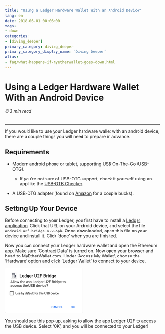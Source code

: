 ```yaml
---
title: "Using a Ledger Hardware Wallet With an Android Device"
lang: en
date: 2018-06-01 00:06:00
tags:
- down
categories:
- [diving_deeper]
primary_category: diving_deeper
primary_category_display_name: "Diving Deeper"
alias:
- faq/what-happens-if-myetherwallet-goes-down.html
---
```



# __Using a Ledger Hardware Wallet With an Android Device__
###### ⏰ 3 min read
***

If you would like to use your Ledger hardware wallet with an android device, there are a couple things you will need to prepare in advance.



## __Requirements__

* Modern android phone or tablet, supporting USB On-The-Go (USB-OTG).
    * If you’re not sure of USB-OTG support, check it yourself using an app like the [USB-OTB Checker](https://play.google.com/store/apps/details?id=com.faitaujapon.otg).

* A USB-OTG adapter (found on [Amazon](https://www.amazon.com/s/ref=nb_sb_noss_2?url=search-alias%3Daps&field-keywords=usb+otg+adapter) for a couple bucks).



## __Setting Up Your Device__

Before connecting to your Ledger, you first have to install a [Ledger application](https://github.com/LedgerHQ/android-u2f-bridge/releases). Click that URL on your Android device, and select the file `android-u2f-bridge-x.x.apk`. Once downloaded, open this file on your device and install it. Click ‘done’ when you are finished.

Now you can connect your Ledger hardware wallet and open the Ethereum app. Make sure ‘Contract Data’ is turned on. Now open your browser and head to MyEtherWallet.com. Under ‘Access My Wallet’, choose the ‘Hardware’ option and click ‘Ledger Wallet’ to connect to your device.



<img src="/images/posts/diving-deeper/ledger-hardware-wallet-using-with-android-01.png" width="50%">



You should see this pop-up, asking to allow the app Ledger U2F to access the USB device. Select ‘OK’, and you will be connected to your Ledger!

